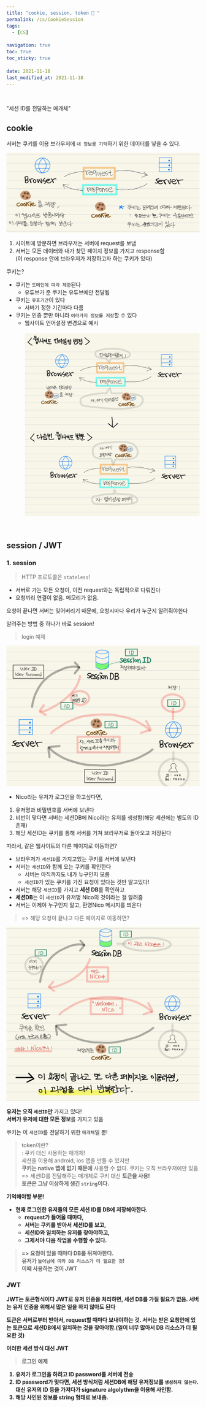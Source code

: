 ```yaml
---
title: "cookie, session, token 🍪 "
permalink: /cs/CookieSession
tags:
  - [CS]

navigation: true
toc: true
toc_sticky: true

date: 2021-11-18
last_modified_at: 2021-11-18
---
```


![]()

"세션 ID를 전달하는 매개체"
## cookie 

서버는 쿠키를 이용 브라우저에 `내 정보를 기억`하기 위한 데이터를 넣을 수 있다.

<img src="/assets/images/Cookie_what_is_cookie.jpeg" /><br/>

1. 사이트에 방문하면 브라우저는 서버에 request를 보냄
2. 서버는 모든 데이터와 내가 찾던 페이지 정보를 가지고 response함<br/>
(이 response 안에 브라우저가 저장하고자 하는 쿠키가 있다)

쿠키는?

- 쿠키는 `도메인에 따라 제한`된다
  - 유튜브가 준 쿠키는 유튜브에만 전달됨
- 쿠키는 `유효기간`이 있다
  - 서버기 정한 기간마다 다름
- 쿠키는 인증 뿐만 아니라 `여러가지 정보를 저장`할 수 있다
  - 웹사이트 언어설정 변경으로 예시<br/><br/>
<img src="/assets/images/Cookie_cookie.jpeg" /><br/>

<br/>

## session / JWT
### 1. session

> HTTP 프로토콜은 `stateless`!

- 서버로 가는 모든 요청이, 이전 request와는 독립적으로 다뤄진다
- 요청끼리 연결이 없음. 메모리가 없음.

요청이 끝나면 서버는 잊어버리기 때문에, 요청시마다 우리가 누군지 알려줘야한다

알려주는 방법 중 하나가 바로 session!

> login 예제

<img src="/assets/images/Cookie_login.jpeg" /><br/>


- Nico라는 유저가 로그인을 하고싶다면,

1. 유저명과 비밀번호를 서버에 보낸다
2. 비번이 맞다면 서버는 세션DB에 Nico라는 유저를 생성함(해당 세션에는 별도의 ID 존재)
3. 해당 세션ID는 쿠키를 통해 서버를 거쳐 브라우저로 돌아오고 저장된다

따라서, 같은 웹사이트의 다른 페이지로 이동하면?

- 브라우저가 `세션ID`를 가지고있는 쿠키를 서버에 보낸다
- 서버는 `세션ID`와 함께 오는 쿠키를 확인한다
  - 서버는 아직까지도 내가 누구인지 모름
  - `세션ID`가 있는 쿠키를 가진 요청이 있다는 것만 알고있다!
- 서버는 해당 `세션ID`를 가지고 **세션 DB**를 확인하고
- **세션DB**는 이 `세션ID`가 유저명 Nico의 것이라는 걸 알려줌
- 서버는 이제야 누구인지 알고, 환영Nico 메시지를 띄운다


> => 해당 요청이 끝나고 다른 페이지로 이동하면?

<img src="/assets/images/Cookie_login_2.jpeg" /><br/>


**유저는 오직 `세션ID`만** 가지고 있다!<br/>
**서버가 유저에 대한 모든 정보**를 가지고 있음

쿠키는 이 `세션ID`를 전달하기 위한 `매개체`일 뿐!

> token이란?<br/>
  : 쿠키 대신 사용하는 매개체! <br/>
    세션을 이용해 android, ios 앱을 만들 수 있지만 <br/>
    **쿠키는 native 앱에 없기 때문에** 사용할 수 없다. 쿠키는 오직 브라우저에만 있음<br/>
  => 세션ID를 전달해주는 매개체로 쿠키 대신 <strong>**토큰**<strong>을 사용!<br/>
  토큰은 그냥 이상하게 생긴 `string`이다.<br/>



**기억해야할 부분!**
- 현재 로그인한 유저들의 모든 세션 ID를 DB에 저장해아한다.
  - request가 들어올 때마다,
  - 서버는 쿠키를 받아서 세션ID를 보고,
  - 세션ID와 일치하는 유저를 찾아야하고,
  - 그제서야 다음 작업을 수행할 수 있다.
  
> => 요청이 있을 때마다 DB를 뒤져야한다.<br/>
유저가 `늘어남에 따라 DB 리소스가 더 필요한 것`!<br/>
이때 사용하는 것이 **JWT**

### JWT

JWT는 토큰형식이다
JWT로 유저 인증을 처리하면, 세션 DB를 가질 필요가 없음.
서버는 유저 인증을 위해서 많은 일을 하지 않아도 된다

토큰은 서버로부터 받아서, request할 때마다 보내야하는 것. 서버는 받은 요청안에 있는 토큰으로 세션DB에서 일치하는 것을 찾아야함.(일이 너무 많아서 DB 리소스가 더 필요한 것)

이러한 세션 방식 대신 JWT

> 로그인 예제

1. 유저가 로그인을 하려고 ID password를 서버에 전송
2. ID password가 맞다면,  세션 방식처럼 세션DB에 해당 유저정보를 `생성하지 않는다`.
대신 유저의 ID 등을 가져다가 signature algolythm을 이용해 사인함.
3. 해당 사인된 정보를 string 형태로 보내줌.




